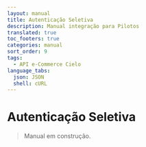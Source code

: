 ```yaml
---
layout: manual
title: Autenticação Seletiva
description: Manual integração para Pilotos
translated: true
toc_footers: true
categories: manual
sort_order: 9
tags:
  - API e-Commerce Cielo
language_tabs:
  json: JSON
  shell: cURL
---
```


# Autenticação Seletiva

> Manual em construção.
